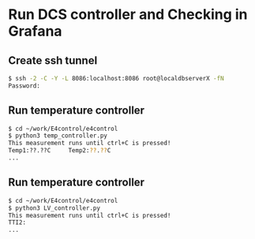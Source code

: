 # Run DCS controller and Checking in Grafana

## Create ssh tunnel
```bash
$ ssh -2 -C -Y -L 8086:localhost:8086 root@localdbserverX -fN 
Password:
```

## Run temperature controller

```bash
$ cd ~/work/E4control/e4control
$ python3 temp_controller.py
This measurement runs until ctrl+C is pressed!
Temp1:??.??C     Temp2:??.??C
...
```

## Run temperature controller
```bash
$ cd ~/work/E4control/e4control
$ python3 LV_controller.py
This measurement runs until ctrl+C is pressed!
TTI2:
...
```

